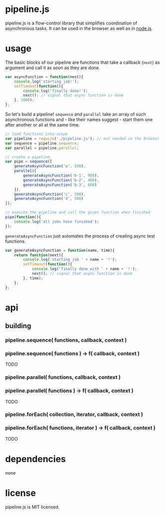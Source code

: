 # pipeline.js

pipeline.js is a flow-control library that simplifies coordination of 
asynchronous tasks. It can be used in the browser as well as in 
[node.js](http://nodejs.org/).

# usage

The basic blocks of our pipeline are functions that take a callback (`next`) as 
argument and call it as soon as they are done.

```javascript
var asyncFunction = function(next){
	console.log('starting job!');
	setTimeout(function(){
		console.log('finally done!');
		next(); // signal that async function is done
	}, 1000);
};
```

So let's build a pipeline! `sequence` and `parallel` take an array of such 
asynchronous functions and - like their names suggest - start them one after 
another or all at the same time.

```javascript
// load functions into scope
var pipeline = require('./pipeline.js'); // not needed in the browser
var sequence = pipeline.sequence;
var parallel = pipeline.parallel;

// create a pipeline
var pipe = sequence([
	generateAsyncFunction('a', 500),
	parallel([
		generateAsyncFunction('b-1', 900),
		generateAsyncFunction('b-2', 400),
		generateAsyncFunction('b-3', 600)
	]),
 	generateAsyncFunction('c', 500),
	generateAsyncFunction('d', 500)
]);

// execute the pipeline and call the given function when finished
pipe(function(){
	console.log('all jobs have finished');
});
```

`generateAsyncFunction` just automates the process of creating async test 
functions.

```javascript
var generateAsyncFunction = function(name, time){
	return function(next){
		console.log('starting job ' + name + '!');
		setTimeout(function(){
			console.log('finally done with ' + name + '!');
			next(); // signal that async function is done
		}, time);
	};
};
```

# api

## building

### pipeline.sequence( functions, callback, context )
### pipeline.sequence( functions ) -> f( callback, context )

TODO

### pipeline.parallel( functions, callback, context )
### pipeline.parallel( functions ) -> f( callback, context )

TODO

### pipeline.forEach( collection, iterator, callback, context )
### pipeline.forEach( functions, iterator ) -> f( callback, context )

TODO

# dependencies

none

# license

pipeline.js is MIT licensed.
